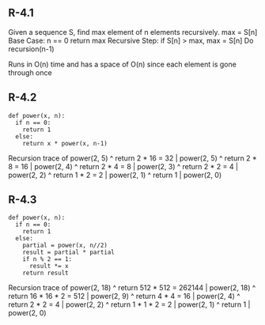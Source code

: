 ## R-4.1
Given a sequence S, find max element of n elements recursively.
max = S[n]
Base Case: n == 0
return max
Recursive Step:
if S[n] > max, max = S[n]
Do recursion(n-1)

Runs in O(n) time and has a space of O(n) since each element is gone through once

## R-4.2
```
def power(x, n):
  if n == 0:
    return 1
  else:
    return x * power(x, n-1)
```
Recursion trace of power(2, 5)
^
return 2 * 16 = 32
|
power(2, 5)
^
return 2 * 8 = 16
|
power(2, 4)
^
return 2 * 4 = 8
|
power(2, 3)
^
return 2 * 2 = 4
|
power(2, 2)
^
return 1 * 2 = 2
|
power(2, 1)
^
return 1
|
power(2, 0)

## R-4.3
```
def power(x, n):
  if n == 0:
    return 1
  else:
    partial = power(x, n//2)
    result = partial * partial
    if n % 2 == 1:
      result *= x
    return result
```
Recursion trace of power(2, 18)
^
return 512 * 512 = 262144
|
power(2, 18)
^
return 16 * 16 * 2 = 512
|
power(2, 9)
^
return 4 * 4 = 16
|
power(2, 4)
^
return 2 * 2 = 4
|
power(2, 2)
^
return 1 * 1 * 2 = 2
|
power(2, 1)
^
return 1
|
power(2, 0)
